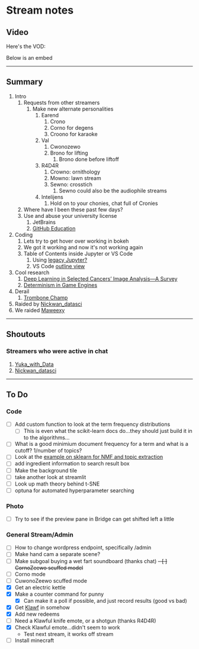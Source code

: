 # Stream notes

## Video

Here's the VOD:

Below is an embed

---

## Summary

1. Intro
   1. Requests from other streamers
      1. Make new alternate personalities
         1. Earend
            1. Crono
            2. Corno for degens
            3. Croono for karaoke
         2. Val
            1. Cwonozewo
            2. Brono for lifting
               1. Brono done before liftoff
         3. R4D4R
            1. Crowno: ornithology
            2. Mowno: lawn stream
            3. Sewno: crosstich
               1. Sewno could also be the audiophile streams
         4. Intelijens
            1. Hold on to your chonies, chat full of Cronies
   2. Where have I been these past few days?
   3. Use and abuse your university license
      1. JetBrains
      2. [GitHub Education](https://education.github.com/)
2. Coding
   1. Lets try to get hover over working in bokeh
   2. We got it working and now it's not working again
   3. Table of Contents inside Jupyter or VS Code
      1. Using [legacy Jupyter?](https://github.com/ipython-contrib/jupyter_contrib_nbextensions)
      2. VS Code [outline view](https://stackoverflow.com/questions/67976088/creating-table-of-contents-in-vs-code-jupyter-notebook)
3. Cool research
   1. [Deep Learning in Selected Cancers’ Image Analysis—A Survey](https://www.ncbi.nlm.nih.gov/pmc/articles/PMC8321208/)
   2. [Determinism in Game Engines](https://arxiv.org/pdf/2104.06262.pdf)
4. Derail
   1. [Trombone Champ](https://twitter.com/LiamBME/status/1572410923008266241?s=20&t=bf-tuinuKbrxBnIxGMFmoQ)
5. Raided by [Nickwan_datasci](https://www.twitch.tv/nickwan_datasci)
6. We raided [Maweexy](https://www.twitch.tv/maweexy)

---

## Shoutouts

### Streamers who were active in chat

1. [Yuka_with_Data](https://www.twitch.tv/yuka_with_data)
2. [Nickwan_datasci](https://www.twitch.tv/nickwan_datasci)

---

## To Do

### Code

- [ ] Add custom function to look at the term frequency distributions
  - [ ] This is even what the scikit-learn docs do...they should just build it in to the algorithms...
- [ ] What is a good minimium document frequency for a term and what is a cutoff? 1/number of topics?
- [ ] Look at the [example on sklearn for NMF and topic extraction](https://scikit-learn.org/stable/auto_examples/applications/plot_topics_extraction_with_nmf_lda.html#sphx-glr-auto-examples-applications-plot-topics-extraction-with-nmf-lda-py)
- [ ] add ingredient information to search result box
- [ ] Make the background tile
- [ ] take another look at streamlit
- [ ] Look up math theory behind t-SNE
- [ ] optuna for automated hyperparameter searching

### Photo

- [ ] Try to see if the preview pane in Bridge can get shifted left a little

### General Stream/Admin

- [ ] How to change wordpress endpoint, specifically /admin
- [ ] Make hand cam a separate scene?
- [ ] Make subgoal buying a wet fart soundboard (thanks chat)
~~- [ ] CornoZeewo scuffed model~~
- [ ] Corno mode
- [ ] CuwonoZeewo scuffed mode
- [X] Get an electric kettle
- [X] Make a counter command for punny
  - [X] Can make it a poll if possible, and just record results (good vs bad)
- [X] Get [Klawf](https://bulbapedia.bulbagarden.net/wiki/File:Klawf.png) in somehow
- [X] Add new redeems
- [ ] Need a Klawful knife emote, or a shotgun (thanks R4D4R)
- [X] Check Klawful emote...didn't seem to work
  - Test next stream, it works off stream
- [ ] Install minecraft
